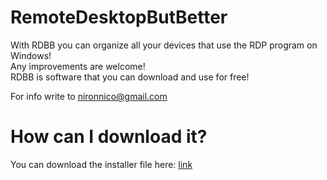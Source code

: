 # RemoteDesktopButBetter
With RDBB you can organize all your devices that use the RDP program on Windows!<br>
Any improvements are welcome!<br>
RDBB is software that you can download and use for free!

For info write to <a href="mailto:nironnico@gmail.com">nironnico@gmail.com</a>

# How can I download it?
You can download the installer file here: <a href="https://github.com/rabellinonico/RemoteDesktopButBetter/raw/main/RDBB/Release/RemoteDesktopButBetter.msi">link</a>

